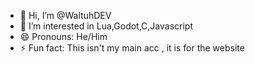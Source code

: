- 👋 Hi, I’m @WaltuhDEV
- 👀 I’m interested in Lua,Godot,C,Javascript
- 😄 Pronouns: He/Him
- ⚡ Fun fact: This isn't my main acc , it is for the website

<!---
WaltuhDEV/WaltuhDEV is a ✨ special ✨ repository because its `README.md` (this file) appears on your GitHub profile.
You can click the Preview link to take a look at your changes.
--->

